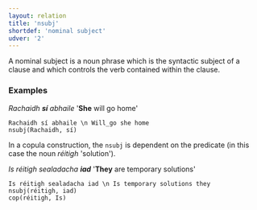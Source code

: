 ```yaml
---
layout: relation
title: 'nsubj'
shortdef: 'nominal subject'
udver: '2'
---
```


A nominal subject is a noun phrase which is the syntactic subject of a clause and which controls the verb contained within the clause. 

### Examples

_Rachaidh <b>sí</b> abhaile_  '<b>She</b> will go home'

~~~ sdparse
Rachaidh sí abhaile \n Will_go she home
nsubj(Rachaidh, sí)
~~~ 

In a copula construction, the `nsubj` is dependent on the predicate (in this case the noun _réitigh_ 'solution').



_Is réitigh sealadacha <b>iad</b>_  '<b>They</b> are temporary solutions'

~~~ sdparse
Is réitigh sealadacha iad \n Is temporary solutions they
nsubj(réitigh, iad)
cop(réitigh, Is)
~~~

<!-- Interlanguage links updated Čt lis 12 09:43:32 CET 2020 -->
